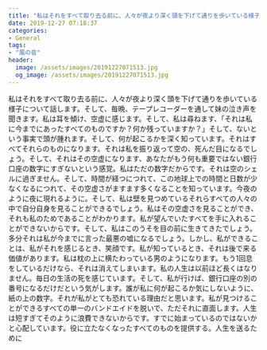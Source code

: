 ```yaml
---
title: "私はそれをすべて取り去る前に、人々が夜より深く頭を下げて通りを歩いている様子について話します。"
date: 2019-12-27 07:18:37
categories:
- General
tags:
- "風の音"
header:
  image: /assets/images/20191227071513.jpg
  og_image: /assets/images/20191227071513.jpg
---
```


私はそれをすべて取り去る前に、人々が夜より深く頭を下げて通りを歩いている様子について話します。そして、毎晩、テープレコーダーを通して妹の泣き声を聞きます。私は耳を傾け、空虚に感じます。そして、私は尋ねます、「それは私に今までにあったすべてのものですか？何か残っていますか？」そして、ないという事実で頭が腫れます。そして、何が起こるかを深く知っています。それはすべてそれらのものになります。それは私を振り返って空の、死んだ目になるでしょう。そして、それはその空虚になります、あなたがもう何も重要ではない銀行口座の数字にすぎないという感覚。私はただの数字だからです。それは空のシェルに過ぎません。そして、時間が経つにつれて、この地球上での時間と日数が少なくなるにつれて、その空虚さがますます多くなることを知っています。今夜のように夜に現れるように。そして、私は壁を見つめているそれらすべての人々の中で自分自身を見ることができるでしょう。私はその空虚さを見ることができ、それも私のためであることがわかります。私が望んでいたすべてを手に入れることができないからです。そして、私はこのうそを目の前に生きてきたでしょう。多分それは私が今までに言った最悪の嘘になるでしょう。しかし、私ができることは、私がそれを感じるとき、笑顔です。私が知っているとき、それは後で来る価値があります。私は枕の上に横たわっている男のようになります。もう1回息をしているだけなら、それは消えてしまいます。私の人生は以前ほど長くはなりません。毎日の生活の死を感じています。そして、私が行けば、銀行口座の別の番号になるだけだという気がします。誰が私に何が起こるか気にしないように、紙の上の数字。それが私がとても恐れている理由だと思います。私が見つけることができるすべての単一のバンドエイドを脱いで、ただそれに直面します。人生は短すぎてそのように浪費できないからです。すでに始まっているのではないかと心配しています。役に立たなくなったすべてのものを提供する。人生を送るために
